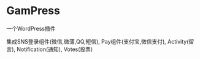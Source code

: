 # GamPress
一个WordPress插件

集成SNS登录组件(微信,微薄,QQ,短信), 
Pay组件(支付宝,微信支付), 
Activity(留言), 
Notification(通知), 
Votes(投票)
